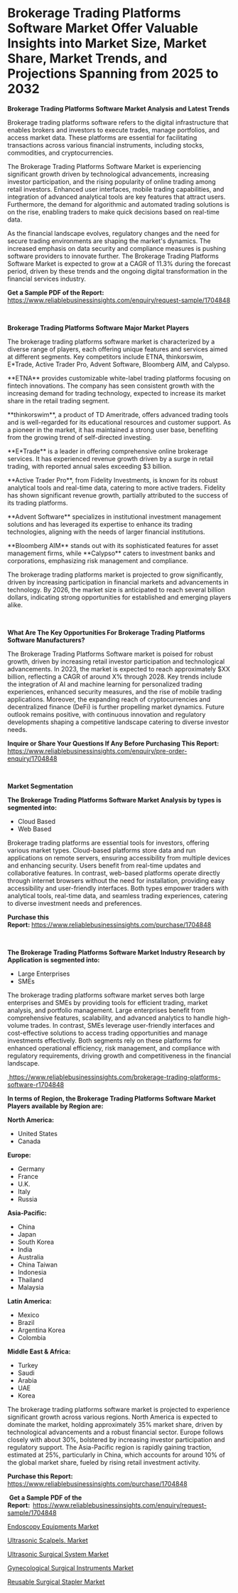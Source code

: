 <p><h1>Brokerage Trading Platforms Software Market Offer Valuable Insights into Market Size, Market Share, Market Trends, and Projections Spanning from 2025 to 2032</h1></p><p><strong>Brokerage Trading Platforms Software Market Analysis and Latest Trends</strong></p>
<p><p>Brokerage trading platforms software refers to the digital infrastructure that enables brokers and investors to execute trades, manage portfolios, and access market data. These platforms are essential for facilitating transactions across various financial instruments, including stocks, commodities, and cryptocurrencies. </p><p>The Brokerage Trading Platforms Software Market is experiencing significant growth driven by technological advancements, increasing investor participation, and the rising popularity of online trading among retail investors. Enhanced user interfaces, mobile trading capabilities, and integration of advanced analytical tools are key features that attract users. Furthermore, the demand for algorithmic and automated trading solutions is on the rise, enabling traders to make quick decisions based on real-time data.</p><p>As the financial landscape evolves, regulatory changes and the need for secure trading environments are shaping the market's dynamics. The increased emphasis on data security and compliance measures is pushing software providers to innovate further. The Brokerage Trading Platforms Software Market is expected to grow at a CAGR of 11.3% during the forecast period, driven by these trends and the ongoing digital transformation in the financial services industry.</p></p>
<p><strong>Get a Sample PDF of the Report:&nbsp;</strong> <a href="https://www.reliablebusinessinsights.com/enquiry/request-sample/1704848?utm_campaign=904&utm_medium=2&utm_source=Github&utm_content=ia&utm_term=09012025&utm_id=brokerage-trading-platforms-software">https://www.reliablebusinessinsights.com/enquiry/request-sample/1704848</a></p>
<p>&nbsp;</p>
<p><strong>Brokerage Trading Platforms Software Major Market Players</strong></p>
<p><p>The brokerage trading platforms software market is characterized by a diverse range of players, each offering unique features and services aimed at different segments. Key competitors include ETNA, thinkorswim, E*Trade, Active Trader Pro, Advent Software, Bloomberg AIM, and Calypso.</p><p>**ETNA** provides customizable white-label trading platforms focusing on fintech innovations. The company has seen consistent growth with the increasing demand for trading technology, expected to increase its market share in the retail trading segment.</p><p>**thinkorswim**, a product of TD Ameritrade, offers advanced trading tools and is well-regarded for its educational resources and customer support. As a pioneer in the market, it has maintained a strong user base, benefiting from the growing trend of self-directed investing.</p><p>**E*Trade** is a leader in offering comprehensive online brokerage services. It has experienced revenue growth driven by a surge in retail trading, with reported annual sales exceeding $3 billion. </p><p>**Active Trader Pro**, from Fidelity Investments, is known for its robust analytical tools and real-time data, catering to more active traders. Fidelity has shown significant revenue growth, partially attributed to the success of its trading platforms.</p><p>**Advent Software** specializes in institutional investment management solutions and has leveraged its expertise to enhance its trading technologies, aligning with the needs of larger financial institutions.</p><p>**Bloomberg AIM** stands out with its sophisticated features for asset management firms, while **Calypso** caters to investment banks and corporations, emphasizing risk management and compliance.</p><p>The brokerage trading platforms market is projected to grow significantly, driven by increasing participation in financial markets and advancements in technology. By 2026, the market size is anticipated to reach several billion dollars, indicating strong opportunities for established and emerging players alike.</p></p>
<p>&nbsp;</p>
<p><strong>What Are The Key Opportunities For Brokerage Trading Platforms Software Manufacturers?</strong></p>
<p><p>The Brokerage Trading Platforms Software market is poised for robust growth, driven by increasing retail investor participation and technological advancements. In 2023, the market is expected to reach approximately $XX billion, reflecting a CAGR of around X% through 2028. Key trends include the integration of AI and machine learning for personalized trading experiences, enhanced security measures, and the rise of mobile trading applications. Moreover, the expanding reach of cryptocurrencies and decentralized finance (DeFi) is further propelling market dynamics. Future outlook remains positive, with continuous innovation and regulatory developments shaping a competitive landscape catering to diverse investor needs.</p></p>
<p><strong>Inquire or Share Your Questions If Any Before Purchasing This Report:</strong> <a href="https://www.reliablebusinessinsights.com/enquiry/pre-order-enquiry/1704848?utm_campaign=904&utm_medium=2&utm_source=Github&utm_content=ia&utm_term=09012025&utm_id=brokerage-trading-platforms-software">https://www.reliablebusinessinsights.com/enquiry/pre-order-enquiry/1704848</a></p>
<p>&nbsp;</p>
<p><strong>Market Segmentation</strong></p>
<p><strong>The Brokerage Trading Platforms Software Market Analysis by types is segmented into:</strong></p>
<p><ul><li>Cloud Based</li><li>Web Based</li></ul></p>
<p><p>Brokerage trading platforms are essential tools for investors, offering various market types. Cloud-based platforms store data and run applications on remote servers, ensuring accessibility from multiple devices and enhancing security. Users benefit from real-time updates and collaborative features. In contrast, web-based platforms operate directly through internet browsers without the need for installation, providing easy accessibility and user-friendly interfaces. Both types empower traders with analytical tools, real-time data, and seamless trading experiences, catering to diverse investment needs and preferences.</p></p>
<p><strong>Purchase this Report:&nbsp;</strong><a href="https://www.reliablebusinessinsights.com/purchase/1704848?utm_campaign=904&utm_medium=2&utm_source=Github&utm_content=ia&utm_term=09012025&utm_id=brokerage-trading-platforms-software">https://www.reliablebusinessinsights.com/purchase/1704848</a></p>
<p>&nbsp;</p>
<p><strong>The Brokerage Trading Platforms Software Market Industry Research by Application is segmented into:</strong></p>
<p><ul><li>Large Enterprises</li><li>SMEs</li></ul></p>
<p><p>The brokerage trading platforms software market serves both large enterprises and SMEs by providing tools for efficient trading, market analysis, and portfolio management. Large enterprises benefit from comprehensive features, scalability, and advanced analytics to handle high-volume trades. In contrast, SMEs leverage user-friendly interfaces and cost-effective solutions to access trading opportunities and manage investments effectively. Both segments rely on these platforms for enhanced operational efficiency, risk management, and compliance with regulatory requirements, driving growth and competitiveness in the financial landscape.</p></p>
<p><a href="https://www.reliablebusinessinsights.com/brokerage-trading-platforms-software-r1704848?utm_campaign=904&utm_medium=2&utm_source=Github&utm_content=ia&utm_term=09012025&utm_id=brokerage-trading-platforms-software">&nbsp;https://www.reliablebusinessinsights.com/brokerage-trading-platforms-software-r1704848</a></p>
<p><strong>In terms of Region, the Brokerage Trading Platforms Software Market Players available by Region are:</strong></p>
<p>
    <p> <strong> North America: </strong>
        <ul>
            <li>United States</li>
            <li>Canada</li>
        </ul>
        </p> 
    <p> <strong> Europe: </strong>
        <ul>
            <li>Germany</li>
            <li>France</li>
            <li>U.K.</li>
            <li>Italy</li>
            <li>Russia</li>
        </ul>
        </p> 
    <p> <strong> Asia-Pacific: </strong>
        <ul>
            <li>China</li>
            <li>Japan</li>
            <li>South Korea</li>
            <li>India</li>
            <li>Australia</li>
            <li>China Taiwan</li>
            <li>Indonesia</li>
            <li>Thailand</li>
            <li>Malaysia</li>
        </ul>
        </p> 
    <p> <strong> Latin America: </strong>
        <ul>
            <li>Mexico</li>
            <li>Brazil</li>
            <li>Argentina Korea</li>
            <li>Colombia</li>
        </ul>
        </p> 
    <p> <strong> Middle East & Africa: </strong>
        <ul>
            <li>Turkey</li>
            <li>Saudi</li>
            <li>Arabia</li>
            <li>UAE</li>
            <li>Korea</li>
        </ul>
    </p>
    </p>
<p><p>The brokerage trading platforms software market is projected to experience significant growth across various regions. North America is expected to dominate the market, holding approximately 35% market share, driven by technological advancements and a robust financial sector. Europe follows closely with about 30%, bolstered by increasing investor participation and regulatory support. The Asia-Pacific region is rapidly gaining traction, estimated at 25%, particularly in China, which accounts for around 10% of the global market share, fueled by rising retail investment activity.</p></p>
<p><strong>Purchase this Report: </strong><a href="https://www.reliablebusinessinsights.com/purchase/1704848?utm_campaign=904&utm_medium=2&utm_source=Github&utm_content=ia&utm_term=09012025&utm_id=brokerage-trading-platforms-software">https://www.reliablebusinessinsights.com/purchase/1704848</a></p>
<p>&nbsp;<strong>Get a Sample PDF of the Report:&nbsp;&nbsp;</strong><a href="https://www.reliablebusinessinsights.com/enquiry/request-sample/1704848?utm_campaign=904&utm_medium=2&utm_source=Github&utm_content=ia&utm_term=09012025&utm_id=brokerage-trading-platforms-software">https://www.reliablebusinessinsights.com/enquiry/request-sample/1704848</a></p>
<p><strong></strong></p>
<p><p><a href="https://github.com/darenph8er/Market-Research-Report-List-1/blob/main/endoscopy-equipments-market.md?utm_campaign=904&utm_medium=2&utm_source=Github&utm_content=ia&utm_term=09012025&utm_id=brokerage-trading-platforms-software">Endoscopy Equipments Market</a></p><p><a href="https://github.com/lashaunm5st/Market-Research-Report-List-1/blob/main/ultrasonic-scalpels-market.md?utm_campaign=904&utm_medium=2&utm_source=Github&utm_content=ia&utm_term=09012025&utm_id=brokerage-trading-platforms-software">Ultrasonic Scalpels. Market</a></p><p><a href="https://github.com/ElviraLeka1962/Market-Research-Report-List-1/blob/main/ultrasonic-surgical-system-market.md?utm_campaign=904&utm_medium=2&utm_source=Github&utm_content=ia&utm_term=09012025&utm_id=brokerage-trading-platforms-software">Ultrasonic Surgical System Market</a></p><p><a href="https://github.com/kimberjam0i/Market-Research-Report-List-1/blob/main/gynecological-surgical-instruments-market.md?utm_campaign=904&utm_medium=2&utm_source=Github&utm_content=ia&utm_term=09012025&utm_id=brokerage-trading-platforms-software">Gynecological Surgical Instruments Market</a></p><p><a href="https://github.com/osbornrdaflalo/Market-Research-Report-List-1/blob/main/reusable-surgical-stapler-market.md?utm_campaign=904&utm_medium=2&utm_source=Github&utm_content=ia&utm_term=09012025&utm_id=brokerage-trading-platforms-software">Reusable Surgical Stapler Market</a></p></p>